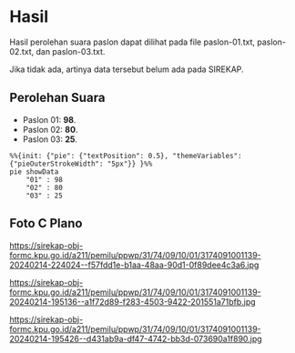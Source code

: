 # Hasil

Hasil perolehan suara paslon dapat dilihat pada file paslon-01.txt, paslon-02.txt, dan paslon-03.txt.

Jika tidak ada, artinya data tersebut belum ada pada SIREKAP.

## Perolehan Suara

 * Paslon 01: **98**.
 * Paslon 02: **80**.
 * Paslon 03: **25**.

```mermaid
%%{init: {"pie": {"textPosition": 0.5}, "themeVariables": {"pieOuterStrokeWidth": "5px"}} }%%
pie showData
    "01" : 98
    "02" : 80
    "03" : 25
```
## Foto C Plano

https://sirekap-obj-formc.kpu.go.id/a211/pemilu/ppwp/31/74/09/10/01/3174091001139-20240214-224024--f57fdd1e-b1aa-48aa-90d1-0f89dee4c3a6.jpg

https://sirekap-obj-formc.kpu.go.id/a211/pemilu/ppwp/31/74/09/10/01/3174091001139-20240214-195136--a1f72d89-f283-4503-9422-201551a71bfb.jpg

https://sirekap-obj-formc.kpu.go.id/a211/pemilu/ppwp/31/74/09/10/01/3174091001139-20240214-195426--d431ab9a-df47-4742-bb3d-073690a1f890.jpg
